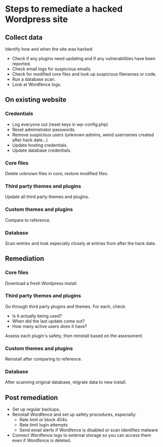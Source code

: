 # Steps to remediate a hacked Wordpress site

## Collect data

Identify how and when the site was hacked:
* Check if any plugins need updating and if any vulnerabilities have been reported.
* Check email logs for suspicious emails.
* Check for modified core files and look up suspicious filenames or code.
* Run a database scan.
* Look at Wordfence logs.

## On existing website

### Credentials

* Log everyone out (reset keys in wp-config.php)
* Reset administrator passwords.
* Remove suspicious users (unknown admins, weird usernames created after hack date...)
* Update hosting credentials.
* Update database credentials.

### Core files

Delete unknown files in core, restore modified files.

### Third party themes and plugins

Update all third party themes and plugins.

### Custom themes and plugins

Compare to reference.

### Database

Scan entries and look especially closely at entries from after the hack date.

## Remediation

### Core files

Download a fresh Wordpress install.

### Third party themes and plugins

Go through third party plugins and themes. For each, check:
* Is it actually being used?
* When did the last update come out?
* How many active users does it have?

Assess each plugin's safety, then reinstall based on the assessment.

### Custom themes and plugins

Reinstall after comparing to reference.

### Database

After scanning original database, migrate data to new install.

## Post remediation

* Set up regular backups.
* Reinstall Wordfence and set up safety procedures, especially:
  * Rate limit or block 404s
  * Rate limit login attempts
  * Send email alerts if Wordfence is disabled or scan identifies malware
* Connect Wordfence logs to external storage so you can access them even if Wordfence is deleted.
